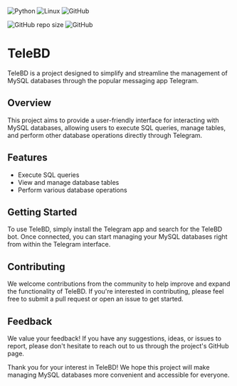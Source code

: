 ![Python](https://img.shields.io/badge/python-3670A0?style=for-the-badge&logo=python&logoColor=ffdd54)
![Linux](https://img.shields.io/badge/Linux-FCC624?style=for-the-badge&logo=linux&logoColor=black)
![GitHub](https://img.shields.io/badge/github-%23121011.svg?style=for-the-badge&logo=github&logoColor=white)

![GitHub repo size](https://img.shields.io/github/repo-size/Sirius-Bell/TeleBD?style=flat-square)
![GitHub](https://img.shields.io/github/license/Sirius-Bell/TeleBD?style=flat-square)

# TeleBD

TeleBD is a project designed to simplify and streamline the management of MySQL databases through the popular messaging app Telegram.

## Overview
This project aims to provide a user-friendly interface for interacting with MySQL databases, allowing users to execute SQL queries, manage tables, and perform other database operations directly through Telegram.

## Features
- Execute SQL queries
- View and manage database tables
- Perform various database operations

## Getting Started
To use TeleBD, simply install the Telegram app and search for the TeleBD bot. Once connected, you can start managing your MySQL databases right from within the Telegram interface.

## Contributing
We welcome contributions from the community to help improve and expand the functionality of TeleBD. If you're interested in contributing, please feel free to submit a pull request or open an issue to get started.

## Feedback
We value your feedback! If you have any suggestions, ideas, or issues to report, please don't hesitate to reach out to us through the project's GitHub page.

Thank you for your interest in TeleBD! We hope this project will make managing MySQL databases more convenient and accessible for everyone.